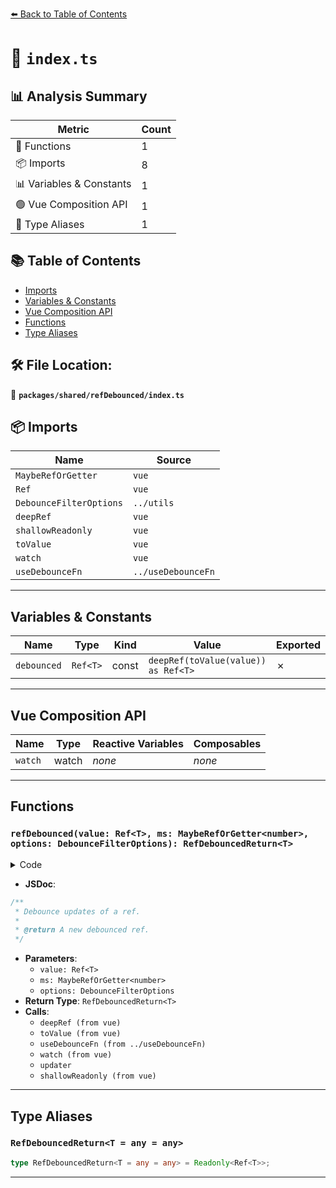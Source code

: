 [⬅️ Back to Table of Contents](../../../index.md)

# 📄 `index.ts`

## 📊 Analysis Summary

| Metric | Count |
|--------|-------|
| 🔧 Functions | 1 |
| 📦 Imports | 8 |
| 📊 Variables & Constants | 1 |
| 🟢 Vue Composition API | 1 |
| 📑 Type Aliases | 1 |

## 📚 Table of Contents

- [Imports](#imports)
- [Variables & Constants](#variables-constants)
- [Vue Composition API](#vue-composition-api)
- [Functions](#functions)
- [Type Aliases](#type-aliases)

## 🛠️ File Location:
📂 **`packages/shared/refDebounced/index.ts`**

## 📦 Imports

| Name | Source |
|------|--------|
| `MaybeRefOrGetter` | `vue` |
| `Ref` | `vue` |
| `DebounceFilterOptions` | `../utils` |
| `deepRef` | `vue` |
| `shallowReadonly` | `vue` |
| `toValue` | `vue` |
| `watch` | `vue` |
| `useDebounceFn` | `../useDebounceFn` |


---

## Variables & Constants

| Name | Type | Kind | Value | Exported |
|------|------|------|-------|----------|
| `debounced` | `Ref<T>` | const | `deepRef(toValue(value)) as Ref<T>` | ✗ |


---

## Vue Composition API

| Name | Type | Reactive Variables | Composables |
|------|------|-------------------|-------------|
| `watch` | watch | *none* | *none* |


---

## Functions

### `refDebounced(value: Ref<T>, ms: MaybeRefOrGetter<number>, options: DebounceFilterOptions): RefDebouncedReturn<T>`

<details><summary>Code</summary>

```ts
export function refDebounced<T>(value: Ref<T>, ms: MaybeRefOrGetter<number> = 200, options: DebounceFilterOptions = {}): RefDebouncedReturn<T> {
  const debounced = deepRef(toValue(value)) as Ref<T>

  const updater = useDebounceFn(() => {
    debounced.value = value.value
  }, ms, options)

  watch(value, () => updater())

  return shallowReadonly(debounced)
}
```
</details>

- **JSDoc**:
```ts
/**
 * Debounce updates of a ref.
 *
 * @return A new debounced ref.
 */
```

- **Parameters**:
  - `value: Ref<T>`
  - `ms: MaybeRefOrGetter<number>`
  - `options: DebounceFilterOptions`
- **Return Type**: `RefDebouncedReturn<T>`
- **Calls**:
  - `deepRef (from vue)`
  - `toValue (from vue)`
  - `useDebounceFn (from ../useDebounceFn)`
  - `watch (from vue)`
  - `updater`
  - `shallowReadonly (from vue)`

---

## Type Aliases

### `RefDebouncedReturn<T = any = any>`

```ts
type RefDebouncedReturn<T = any = any> = Readonly<Ref<T>>;
```


---
